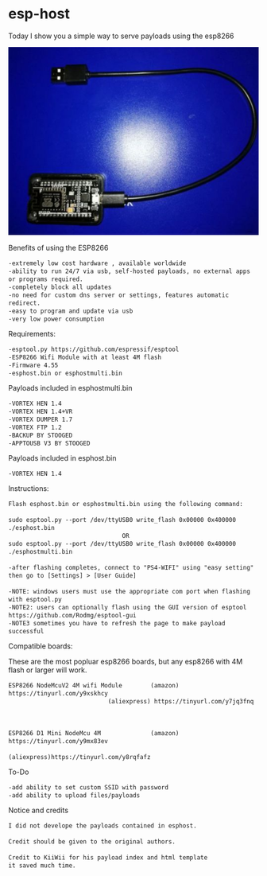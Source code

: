 # esp-host

Today I show you a simple way to serve payloads using the esp8266

![alt tag](https://raw.githubusercontent.com/Codworth/esp-host/master/esp8266.jpg)


Benefits of using the ESP8266

    
    -extremely low cost hardware , available worldwide
    -ability to run 24/7 via usb, self-hosted payloads, no external apps or programs required.
    -completely block all updates
    -no need for custom dns server or settings, features automatic redirect.
    -easy to program and update via usb
    -very low power consumption


Requirements:

    -esptool.py https://github.com/espressif/esptool 
    -ESP8266 Wifi Module with at least 4M flash
    -Firmware 4.55 
    -esphost.bin or esphostmulti.bin 

   Payloads included in esphostmulti.bin
   
    -VORTEX HEN 1.4
    -VORTEX HEN 1.4+VR
    -VORTEX DUMPER 1.7
    -VORTEX FTP 1.2
    -BACKUP BY STOOGED
    -APPTOUSB V3 BY STOOGED
   
   Payloads included in esphost.bin
   
  
    -VORTEX HEN 1.4

Instructions:

    Flash esphost.bin or esphostmulti.bin using the following command:
    
    sudo esptool.py --port /dev/ttyUSB0 write_flash 0x00000 0x400000 ./esphost.bin
                                    OR
    sudo esptool.py --port /dev/ttyUSB0 write_flash 0x00000 0x400000 ./esphostmulti.bin
    
    -after flashing completes, connect to "PS4-WIFI" using "easy setting" then go to [Settings] > [User Guide]
    
    -NOTE: windows users must use the appropriate com port when flashing with esptool.py
    -NOTE2: users can optionally flash using the GUI version of esptool  https://github.com/Rodmg/esptool-gui
    -NOTE3 sometimes you have to refresh the page to make payload successful 
Compatible boards:

These are the most popluar esp8266 boards, but any esp8266 with 4M flash or larger will work.

    ESP8266 NodeMcuV2 4M wifi Module        (amazon) https://tinyurl.com/y9xskhcy
    			                (aliexpress) https://tinyurl.com/y7jq3fnq
                                
   
                                     
    ESP8266 D1 Mini NodeMcu 4M              (amazon) https://tinyurl.com/y9mx83ev
                                            (aliexpress)https://tinyurl.com/y8rqfafz
                               
                               
   To-Do
    
    -add ability to set custom SSID with password
    -add ability to upload files/payloads                  
   

   Notice and credits
   
    I did not develope the payloads contained in esphost.
    
    Credit should be given to the original authors.
    
    Credit to KiiWii for his payload index and html template
    it saved much time.
